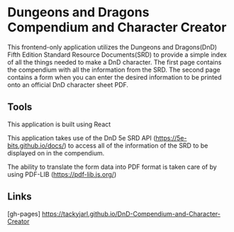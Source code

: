 # Dungeons and Dragons Compendium and Character Creator

This frontend-only application utilizes the Dungeons and Dragons(DnD) Fifth Edition Standard Resource Documents(SRD) to provide a simple index of all the things needed to make a DnD character. The first page contains the compendium with all the information from the SRD. The second page contains a form when you can enter the desired information to be printed onto an official DnD character sheet PDF.

## Tools

This application is built using React

This application takes use of the DnD 5e SRD API (https://5e-bits.github.io/docs/) to access all of the information of the SRD to be displayed on in the compendium.

The ability to translate the form data into PDF format is taken care of by using PDF-LIB (https://pdf-lib.js.org/)

## Links

[gh-pages] https://tackyjarl.github.io/DnD-Compendium-and-Character-Creator
